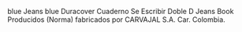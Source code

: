 blue Jeans blue Duracover
Cuaderno Se Escribir
Doble D Jeans Book
Producidos (Norma) fabricados por CARVAJAL S.A. Car. Colombia.